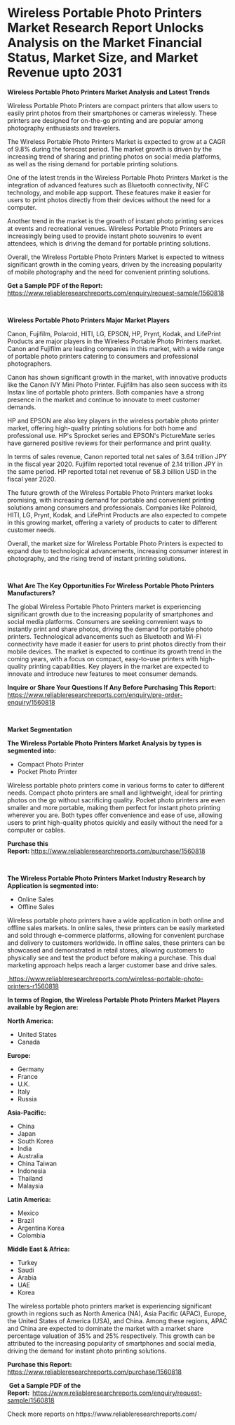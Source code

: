 <p><h1>Wireless Portable Photo Printers Market Research Report Unlocks Analysis on the Market Financial Status, Market Size, and Market Revenue upto 2031</h1></p><p><strong>Wireless Portable Photo Printers Market Analysis and Latest Trends</strong></p>
<p><p>Wireless Portable Photo Printers are compact printers that allow users to easily print photos from their smartphones or cameras wirelessly. These printers are designed for on-the-go printing and are popular among photography enthusiasts and travelers.</p><p>The Wireless Portable Photo Printers Market is expected to grow at a CAGR of 9.8% during the forecast period. The market growth is driven by the increasing trend of sharing and printing photos on social media platforms, as well as the rising demand for portable printing solutions.</p><p>One of the latest trends in the Wireless Portable Photo Printers Market is the integration of advanced features such as Bluetooth connectivity, NFC technology, and mobile app support. These features make it easier for users to print photos directly from their devices without the need for a computer.</p><p>Another trend in the market is the growth of instant photo printing services at events and recreational venues. Wireless Portable Photo Printers are increasingly being used to provide instant photo souvenirs to event attendees, which is driving the demand for portable printing solutions.</p><p>Overall, the Wireless Portable Photo Printers Market is expected to witness significant growth in the coming years, driven by the increasing popularity of mobile photography and the need for convenient printing solutions.</p></p>
<p><strong>Get a Sample PDF of the Report:&nbsp;</strong> <a href="https://www.reliableresearchreports.com/enquiry/request-sample/1560818">https://www.reliableresearchreports.com/enquiry/request-sample/1560818</a></p>
<p>&nbsp;</p>
<p><strong>Wireless Portable Photo Printers Major Market Players</strong></p>
<p><p>Canon, Fujifilm, Polaroid, HITI, LG, EPSON, HP, Prynt, Kodak, and LifePrint Products are major players in the Wireless Portable Photo Printers market. Canon and Fujifilm are leading companies in this market, with a wide range of portable photo printers catering to consumers and professional photographers. </p><p>Canon has shown significant growth in the market, with innovative products like the Canon IVY Mini Photo Printer. Fujifilm has also seen success with its Instax line of portable photo printers. Both companies have a strong presence in the market and continue to innovate to meet customer demands.</p><p>HP and EPSON are also key players in the wireless portable photo printer market, offering high-quality printing solutions for both home and professional use. HP's Sprocket series and EPSON's PictureMate series have garnered positive reviews for their performance and print quality.</p><p>In terms of sales revenue, Canon reported total net sales of 3.64 trillion JPY in the fiscal year 2020. Fujifilm reported total revenue of 2.14 trillion JPY in the same period. HP reported total net revenue of 58.3 billion USD in the fiscal year 2020.</p><p>The future growth of the Wireless Portable Photo Printers market looks promising, with increasing demand for portable and convenient printing solutions among consumers and professionals. Companies like Polaroid, HITI, LG, Prynt, Kodak, and LifePrint Products are also expected to compete in this growing market, offering a variety of products to cater to different customer needs. </p><p>Overall, the market size for Wireless Portable Photo Printers is expected to expand due to technological advancements, increasing consumer interest in photography, and the rising trend of instant printing solutions.</p></p>
<p>&nbsp;</p>
<p><strong>What Are The Key Opportunities For Wireless Portable Photo Printers Manufacturers?</strong></p>
<p><p>The global Wireless Portable Photo Printers market is experiencing significant growth due to the increasing popularity of smartphones and social media platforms. Consumers are seeking convenient ways to instantly print and share photos, driving the demand for portable photo printers. Technological advancements such as Bluetooth and Wi-Fi connectivity have made it easier for users to print photos directly from their mobile devices. The market is expected to continue its growth trend in the coming years, with a focus on compact, easy-to-use printers with high-quality printing capabilities. Key players in the market are expected to innovate and introduce new features to meet consumer demands.</p></p>
<p><strong>Inquire or Share Your Questions If Any Before Purchasing This Report:</strong> <a href="https://www.reliableresearchreports.com/enquiry/pre-order-enquiry/1560818">https://www.reliableresearchreports.com/enquiry/pre-order-enquiry/1560818</a></p>
<p>&nbsp;</p>
<p><strong>Market Segmentation</strong></p>
<p><strong>The Wireless Portable Photo Printers Market Analysis by types is segmented into:</strong></p>
<p><ul><li>Compact Photo Printer</li><li>Pocket Photo Printer</li></ul></p>
<p><p>Wireless portable photo printers come in various forms to cater to different needs. Compact photo printers are small and lightweight, ideal for printing photos on the go without sacrificing quality. Pocket photo printers are even smaller and more portable, making them perfect for instant photo printing wherever you are. Both types offer convenience and ease of use, allowing users to print high-quality photos quickly and easily without the need for a computer or cables.</p></p>
<p><strong>Purchase this Report:&nbsp;</strong><a href="https://www.reliableresearchreports.com/purchase/1560818">https://www.reliableresearchreports.com/purchase/1560818</a></p>
<p>&nbsp;</p>
<p><strong>The Wireless Portable Photo Printers Market Industry Research by Application is segmented into:</strong></p>
<p><ul><li>Online Sales</li><li>Offline Sales</li></ul></p>
<p><p>Wireless portable photo printers have a wide application in both online and offline sales markets. In online sales, these printers can be easily marketed and sold through e-commerce platforms, allowing for convenient purchase and delivery to customers worldwide. In offline sales, these printers can be showcased and demonstrated in retail stores, allowing customers to physically see and test the product before making a purchase. This dual marketing approach helps reach a larger customer base and drive sales.</p></p>
<p><a href="https://www.reliableresearchreports.com/wireless-portable-photo-printers-r1560818">&nbsp;https://www.reliableresearchreports.com/wireless-portable-photo-printers-r1560818</a></p>
<p><strong>In terms of Region, the Wireless Portable Photo Printers Market Players available by Region are:</strong></p>
<p>
    <p> <strong> North America: </strong>
        <ul>
            <li>United States</li>
            <li>Canada</li>
        </ul>
        </p> 
    <p> <strong> Europe: </strong>
        <ul>
            <li>Germany</li>
            <li>France</li>
            <li>U.K.</li>
            <li>Italy</li>
            <li>Russia</li>
        </ul>
        </p> 
    <p> <strong> Asia-Pacific: </strong>
        <ul>
            <li>China</li>
            <li>Japan</li>
            <li>South Korea</li>
            <li>India</li>
            <li>Australia</li>
            <li>China Taiwan</li>
            <li>Indonesia</li>
            <li>Thailand</li>
            <li>Malaysia</li>
        </ul>
        </p> 
    <p> <strong> Latin America: </strong>
        <ul>
            <li>Mexico</li>
            <li>Brazil</li>
            <li>Argentina Korea</li>
            <li>Colombia</li>
        </ul>
        </p> 
    <p> <strong> Middle East & Africa: </strong>
        <ul>
            <li>Turkey</li>
            <li>Saudi</li>
            <li>Arabia</li>
            <li>UAE</li>
            <li>Korea</li>
        </ul>
    </p>
    </p>
<p><p>The wireless portable photo printers market is experiencing significant growth in regions such as North America (NA), Asia Pacific (APAC), Europe, the United States of America (USA), and China. Among these regions, APAC and China are expected to dominate the market with a market share percentage valuation of 35% and 25% respectively. This growth can be attributed to the increasing popularity of smartphones and social media, driving the demand for instant photo printing solutions.</p></p>
<p><strong>Purchase this Report: </strong><a href="https://www.reliableresearchreports.com/purchase/1560818">https://www.reliableresearchreports.com/purchase/1560818</a></p>
<p>&nbsp;<strong>Get a Sample PDF of the Report:&nbsp;&nbsp;</strong><a href="https://www.reliableresearchreports.com/enquiry/request-sample/1560818">https://www.reliableresearchreports.com/enquiry/request-sample/1560818</a></p>
<p><strong></strong></p>
<p>Check more reports on https://www.reliableresearchreports.com/</p>
